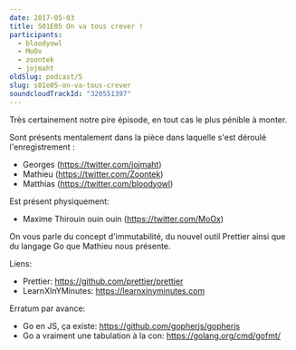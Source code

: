 ```yaml
---
date: 2017-05-03
title: S01E05 On va tous crever !
participants:
  - bloodyowl
  - MoOx
  - zoontek
  - jojmaht
oldSlug: podcast/5
slug: s01e05-on-va-tous-crever
soundcloudTrackId: "320551397"
---
```


Très certainement notre pire épisode, en tout cas le plus pénible à monter.

Sont présents mentalement dans la pièce dans laquelle s'est déroulé
l'enregistrement :

- Georges (https://twitter.com/jojmaht)
- Mathieu (https://twitter.com/Zoontek)
- Matthias (https://twitter.com/bloodyowl)

Est présent physiquement:

- Maxime Thirouin ouin ouin (https://twitter.com/MoOx)

On vous parle du concept d'immutabilité, du nouvel outil Prettier ainsi que du
langage Go que Mathieu nous présente.

Liens:

- Prettier: https://github.com/prettier/prettier
- LearnXInYMinutes: https://learnxinyminutes.com

Erratum par avance:

- Go en JS, ça existe: https://github.com/gopherjs/gopherjs
- Go a vraiment une tabulation à la con: https://golang.org/cmd/gofmt/

